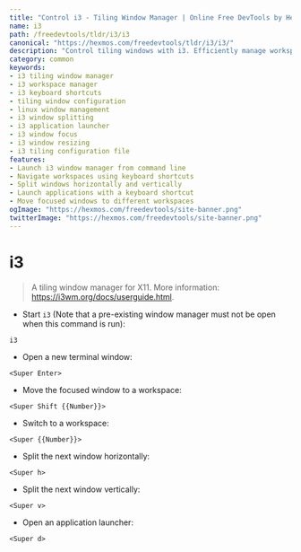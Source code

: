 ```yaml
---
title: "Control i3 - Tiling Window Manager | Online Free DevTools by Hexmos"
name: i3
path: /freedevtools/tldr/i3/i3
canonical: "https://hexmos.com/freedevtools/tldr/i3/i3/"
description: "Control tiling windows with i3. Efficiently manage workspaces, split windows, and launch applications with this window manager. Free online tool, no registration required."
category: common
keywords:
- i3 tiling window manager
- i3 workspace manager
- i3 keyboard shortcuts
- tiling window configuration
- linux window management
- i3 window splitting
- i3 application launcher
- i3 window focus
- i3 window resizing
- i3 tiling configuration file
features:
- Launch i3 window manager from command line
- Navigate workspaces using keyboard shortcuts
- Split windows horizontally and vertically
- Launch applications with a keyboard shortcut
- Move focused windows to different workspaces
ogImage: "https://hexmos.com/freedevtools/site-banner.png"
twitterImage: "https://hexmos.com/freedevtools/site-banner.png"
---
```


# i3

> A tiling window manager for X11.
> More information: <https://i3wm.org/docs/userguide.html>.

- Start `i3` (Note that a pre-existing window manager must not be open when this command is run):

`i3`

- Open a new terminal window:

`<Super Enter>`

- Move the focused window to a workspace:

`<Super Shift {{Number}}>`

- Switch to a workspace:

`<Super {{Number}}>`

- Split the next window horizontally:

`<Super h>`

- Split the next window vertically:

`<Super v>`

- Open an application launcher:

`<Super d>`
